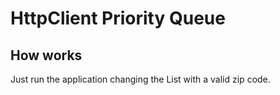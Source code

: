 # HttpClient Priority Queue

## How works

Just run the application changing the List with a valid zip code.
